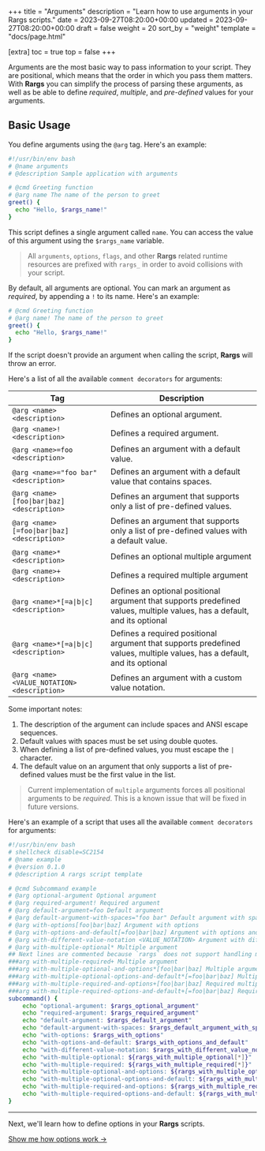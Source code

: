 +++
title = "Arguments"
description = "Learn how to use arguments in your Rargs scripts."
date = 2023-09-27T08:20:00+00:00
updated = 2023-09-27T08:20:00+00:00
draft = false
weight = 20
sort_by = "weight"
template = "docs/page.html"

[extra]
toc = true
top = false
+++

Arguments are the most basic way to pass information to your script. They are positional, which means that the order in which you pass them matters. With **Rargs** you can simplify the process of parsing these arguments, as well as be able to define _required_, _multiple_, and _pre-defined_ values for your arguments.

## Basic Usage

You define arguments using the `@arg` tag. Here's an example:

```bash
#!/usr/bin/env bash
# @name arguments
# @description Sample application with arguments

# @cmd Greeting function
# @arg name The name of the person to greet
greet() {
  echo "Hello, $rargs_name!"
}
```

This script defines a single argument called `name`. You can access the value of this argument using the `$rargs_name` variable.

> All `arguments`, `options`, `flags`, and other **Rargs** related runtime resources are prefixed with `rargs_` in order to avoid collisions with your script.

By default, all arguments are optional. You can mark an argument as
_required_, by appending a `!` to its name. Here's an example:

```bash
# @cmd Greeting function
# @arg name! The name of the person to greet
greet() {
  echo "Hello, $rargs_name!"
}
```

If the script doesn't provide an argument when calling the script, **Rargs** will throw an error.

Here's a list of all the available `comment decorators` for arguments:

| Tag                                          | Description                                                                                                               |
| -------------------------------------------- | ------------------------------------------------------------------------------------------------------------------------- |
| `@arg <name> <description>`                  | Defines an optional argument.                                                                                             |
| `@arg <name>! <description>`                 | Defines a required argument.                                                                                              |
| `@arg <name>=foo <description>`              | Defines an argument with a default value.                                                                                 |
| `@arg <name>="foo bar" <description>`        | Defines an argument with a default value that contains spaces.                                                            |
| `@arg <name>[foo\|bar\|baz] <description>`   | Defines an argument that supports only a list of pre-defined values.                                                      |
| `@arg <name>[=foo\|bar\|baz] <description>`  | Defines an argument that supports only a list of pre-defined values with a default value.                                 |
| `@arg <name>* <description>`                 | Defines an optional multiple argument                                                                                     |
| `@arg <name>+ <description>`                 | Defines a required multiple argument                                                                                      |
| `@arg <name>*[=a\|b\|c] <description>`       | Defines an optional positional argument that supports predefined values, multiple values, has a default, and its optional |
| `@arg <name>*[=a\|b\|c] <description>`       | Defines a required positional argument that supports predefined values, multiple values, has a default, and its optional  |
| `@arg <name> <VALUE_NOTATION> <description>` | Defines an argument with a custom value notation.                                                                         |

Some important notes:

1. The description of the argument can include spaces and ANSI escape sequences.
2. Default values with spaces must be set using double quotes.
3. When defining a list of pre-defined values, you must escape the `|` character.
4. The default value on an argument that only supports a list of pre-defined values must be the first value in the list.

> Current implementation of `multiple` arguments forces all positional arguments to be _required_. This is a known issue that will be fixed in future versions.

Here's an example of a script that uses all the available `comment decorators` for arguments:

```bash
#!/usr/bin/env bash
# shellcheck disable=SC2154
# @name example
# @version 0.1.0
# @description A rargs script template

# @cmd Subcommand example
# @arg optional-argument Optional argument
# @arg required-argument! Required argument
# @arg default-argument=foo Default argument
# @arg default-argument-with-spaces="foo bar" Default argument with spaces
# @arg with-options[foo|bar|baz] Argument with options
# @arg with-options-and-default[=foo|bar|baz] Argument with options and default
# @arg with-different-value-notation <VALUE_NOTATION> Argument with different value notation
# @arg with-multiple-optional* Multiple argument
## Next lines are commented because `rargs` does not support handling more than one multiple argument.
###arg with-multiple-required+ Multiple argument
###arg with-multiple-optional-and-options*[foo|bar|baz] Multiple argument with options.
###arg with-multiple-optional-options-and-default*[=foo|bar|baz] Multiple argument with options and default.
###arg with-multiple-required-and-options+[foo|bar|baz] Required multiple argument with options.
###arg with-multiple-required-options-and-default+[=foo|bar|baz] Required multiple argument with options and default.
subcommand() {
	echo "optional-argument: $rargs_optional_argument"
	echo "required-argument: $rargs_required_argument"
	echo "default-argument: $rargs_default_argument"
	echo "default-argument-with-spaces: $rargs_default_argument_with_spaces"
	echo "with-options: $rargs_with_options"
	echo "with-options-and-default: $rargs_with_options_and_default"
	echo "with-different-value-notation: $rargs_with_different_value_notation"
	echo "with-multiple-optional: ${rargs_with_multiple_optional[*]}"
	echo "with-multiple-required: ${rargs_with_multiple_required[*]}"
	echo "with-multiple-optional-and-options: ${rargs_with_multiple_optional_and_options[*]}"
	echo "with-multiple-optional-options-and-default: ${rargs_with_multiple_optional_options_and_default[*]}"
	echo "with-multiple-required-and-options: ${rargs_with_multiple_required_and_options[*]}"
	echo "with-multiple-required-options-and-default: ${rargs_with_multiple_required_options_and_default[*]}"
}
```

---

Next, we'll learn how to define options in your **Rargs** scripts.

[Show me how options work →](../../usage/options)
